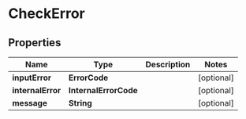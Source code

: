 

# CheckError


## Properties

| Name | Type | Description | Notes |
|------------ | ------------- | ------------- | -------------|
|**inputError** | **ErrorCode** |  |  [optional] |
|**internalError** | **InternalErrorCode** |  |  [optional] |
|**message** | **String** |  |  [optional] |



